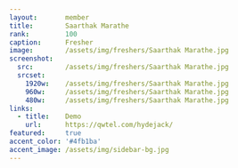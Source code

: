 ```yaml
---
layout:       member
title:        Saarthak Marathe
rank:         100
caption:      Fresher
image:        /assets/img/freshers/Saarthak Marathe.jpg
screenshot:
  src:        /assets/img/freshers/Saarthak Marathe.jpg
  srcset:
    1920w:    /assets/img/freshers/Saarthak Marathe.jpg
    960w:     /assets/img/freshers/Saarthak Marathe.jpg
    480w:     /assets/img/freshers/Saarthak Marathe.jpg
links:
  - title:    Demo
    url:      https://qwtel.com/hydejack/
featured:     true
accent_color: '#4fb1ba'
accent_image: /assets/img/sidebar-bg.jpg
---
```


